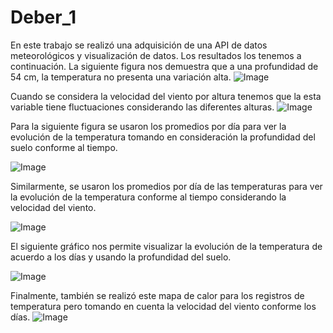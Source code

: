 # Deber_1
En este trabajo se realizó una adquisición de una API de datos meteorológicos y visualización de datos. Los resultados los tenemos a continuación.
La siguiente figura nos demuestra que a una profundidad de 54 cm, la temperatura no presenta una variación alta.
![Image](https://github.com/user-attachments/assets/156ab621-7baa-4d5f-9567-8b75dc5d14b7)

Cuando se considera la velocidad del viento por altura tenemos que la esta variable tiene fluctuaciones considerando las diferentes alturas.
![Image](https://github.com/user-attachments/assets/b7b7567a-6555-4afe-a81f-734f57d99788)

Para la siguiente figura se usaron los promedios por día para ver la evolución de la temperatura tomando en consideración la profundidad del suelo conforme al tiempo. 

![Image](https://github.com/user-attachments/assets/ad093f22-9f8e-49e8-91cc-c9b15075ecb0)

Similarmente, se usaron los promedios por día de las temperaturas para ver la evolución de la temperatura conforme al tiempo considerando la velocidad del viento. 

![Image](https://github.com/user-attachments/assets/ca3ec92e-413b-4e81-b626-ff90e6943e13)

El siguiente gráfico nos permite visualizar la evolución de la temperatura de acuerdo a los días y usando la profundidad del suelo.

![Image](https://github.com/user-attachments/assets/b15ac7d8-acf6-415b-a12b-1cd4a4c694b7)

Finalmente, también se realizó este mapa de calor para los registros de temperatura pero tomando en cuenta la velocidad del viento conforme los días.
![Image](https://github.com/user-attachments/assets/0c7f9092-93d5-4070-81eb-f1d278d5eae6)

